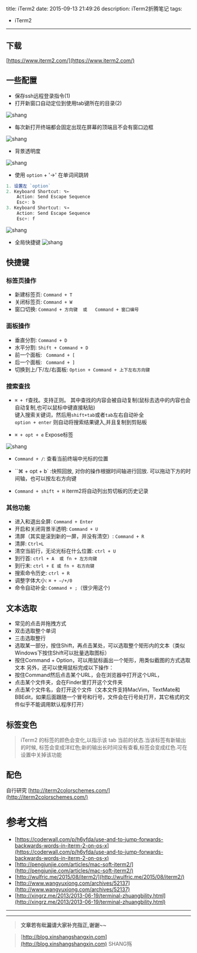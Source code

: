 title: iTerm2
date: 2015-09-13 21:49:26
description: iTerm2折腾笔记
tags:
- iTerm2
---

## 下载
[https://www.iterm2.com/](https://www.iterm2.com/)

## 一些配置

- 保存ssh远程登录指令(1)
- 打开新窗口自动定位到使用tab键所在的目录(2)

![shang](/img/iterm2/3.png)

- 每次新打开终端都会固定出现在屏幕的顶端且不会有窗口边框

![shang](/img/iterm2/1.png)

- 背景透明度

![shang](/img/iterm2/2.png)


- 使用 `option` + '->' 在单词间跳转

```js
1. 设置左 `option`
2. Keyboard Shortcut: ⌥←
	Action: Send Escape Sequence
	Esc+: b
3. Keyboard Shortcut: ⌥→
	Action: Send Escape Sequence
	Esc+: f
```

![shang](/img/iterm2/4.png)


- 全局快捷键
![shang](/img/iterm2/7.png)

## 快捷键

### 标签页操作

- 新建标签页: `Command + T`
- 关闭标签页: `Command + W`
- 窗口切换: `Command + 方向键  或   Command + 窗口编号`

### 面板操作

- 垂直分割: `Command + D`
- 水平分割: `Shift + Command + D`
- 前一个面板: ` Command + [`
- 后一个面板: ` Command + ]`
- 切换到上/下/左/右面板: `Option + Command + 上下左右方向键`

### 搜索查找

- `⌘ + f`查找。支持正则。
其中查找的内容会被自动复制(鼠标去选中的内容也会自动复制,也可以鼠标中键直接粘贴)  
键入搜索关键词，然后用`shift+tab`或者`tab`左右自动补全   
`option + enter` 则自动将搜索结果键入,并且复制到剪贴板

- `⌘ + opt + e` Expose标签

![shang](/img/iterm2/8.png)

- `Command + /`: 查看当前终端中光标的位置

- ``⌘ + opt + b` :快照回放, 对你的操作根据时间轴进行回放. 可以拖动下方的时间轴，也可以按左右方向键

- `Command + shift + H` iterm2将自动列出剪切板的历史记录

### 其他功能

- 进入和退出全屏: `Command + Enter`
- 开启和关闭背景半透明: `Command + U`
- 清屏（其实是滚到新的一屏，并没有清空）: `Command + R`
- 清屏: `Ctrl+L`
- 清空当前行，无论光标在什么位置: `ctrl + U`
- 到行首: `ctrl + A  或 fn + 左方向键`
- 到行末: `ctrl + E 或 fn + 右方向键`
- 搜索命令历史: `ctrl + R`
- 调整字体大小: `⌘ + —/+/0`
- 命令自动补全: `Command + ;`（很少用这个)


## 文本选取

- 常见的点击并拖拽方式
- 双击选取整个单词
- 三击选取整行
- 选取某一部分，按住Shift，再点击某处，可以选取整个矩形内的文本（类似Windows下按住Shift可以批量选取图标）
- 按住Command + Option，可以用鼠标画出一个矩形，用类似截图的方式选取文本 另外，还可以使用鼠标完成以下操作： 
- 按住Command然后点击某个URL，会在浏览器中打开这个URL，
- 点击某个文件夹，会在Finder里打开这个文件夹
- 点击某个文件名，会打开这个文件（文本文件支持MacVim，TextMate和BBEdit，如果后面跟随一个冒号和行号，文件会在行号处打开，其它格式的文件似乎不能调用默认程序打开） 

## 标签变色

> iTerm2 的标签的颜色会变化,以指示该 tab 当前的状态.当该标签有新输出的时候,
> 标签会变成洋红色;新的输出长时间没有查看,标签会变成红色.可在设置中关掉该功能

## 配色

自行研究 [http://iterm2colorschemes.com/](http://iterm2colorschemes.com/)

# 参考文档

- [https://coderwall.com/p/h6yfda/use-and-to-jump-forwards-backwards-words-in-iterm-2-on-os-x](https://coderwall.com/p/h6yfda/use-and-to-jump-forwards-backwards-words-in-iterm-2-on-os-x)
- [http://pengjunjie.com/articles/mac-soft-iterm2/](http://pengjunjie.com/articles/mac-soft-iterm2/)
- [http://wulfric.me/2015/08/iterm2/](http://wulfric.me/2015/08/iterm2/)
- [http://www.wangyuxiong.com/archives/52137](http://www.wangyuxiong.com/archives/52137)
- [http://xingrz.me/2013/2013-06-19/terminal-zhuangbility.html](http://xingrz.me/2013/2013-06-19/terminal-zhuangbility.html)
  


      

-----------------------

-----------------------

> **文章若有纰漏请大家补充指正,谢谢~~**

> [http://blog.xinshangshangxin.com](http://blog.xinshangshangxin.com) SHANG殇
